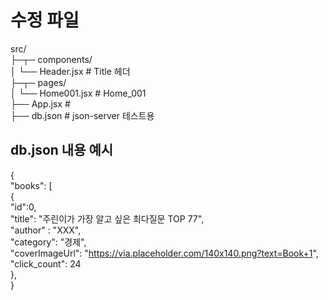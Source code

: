 # 수정 파일  
src/  
├─┬─ components/  
│ └── Header.jsx            # Title 헤더  
├─┬─ pages/  
│ └── Home001.jsx           # Home_001  
├── App.jsx                   #  
├── db.json                   # json-server 테스트용  

## db.json 내용 예시  
{  
  "books": [  
    {  
      "id":0,  
      "title": "주린이가 가장 알고 싶은 최다질문 TOP 77",  
      "author" : "XXX",  
      "category": "경제",  
      "coverImageUrl": "https://via.placeholder.com/140x140.png?text=Book+1",  
      "click_count": 24  
    },  
}  

